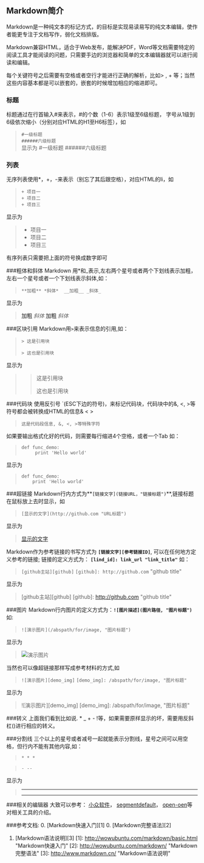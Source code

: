 
## Markdown简介
Markdown是一种纯文本的标记方式，的目标是实现易读易写的纯文本编辑，使作者能更专注于文档写作，弱化文档排版。

Markdown兼容HTML，适合于Web发布，能解决PDF，Word等文档需要特定的阅读工具才能阅读的问题，只需要手边的浏览器和简单的文本编辑器就可以进行阅读和编辑。

每个关键符号之后需要有空格或者空行才能进行正确的解析，比如> , + 等；当然这些内容基本都是可以嵌套的，嵌套的时候增加相应的缩进即可。

### 标题
标题通过在行首输入#来表示，#的个数（1-6）表示1级至6级标题，
字号从1级到6级依次缩小（分别对应HTML的H1至H6标签），如
> `#一级标题`   
> `######六级标题`  
显示为
> #一级标题
> ######六级标题

### 列表
无序列表使用*，+，-来表示（别忘了其后跟空格），对应HTML的li，如
>`+ 项目一`  
>`+ 项目二`  
>`+ 项目三`  

显示为  
>+ 项目一
>+ 项目二
>+ 项目三

有序列表只需要把上面的符号换成数字即可

###粗体和斜体
Markdown 用*和_表示,左右两个星号或者两个下划线表示加粗，左右一个星号或者一个下划线表示斜体,如：
> `**加粗** *斜体*  __加粗__ _斜体_`

显示为

>**加粗** *斜体*  __加粗__ _斜体_

###区块引用
Markdown用`>`来表示信息的引用,如：
> `> 这是引用块`
> 
> `> 这也是引用块`

显示为

>> 这是引用块
>> 
>> 这也是引用块

###代码块
使用反引号 `(ESC下边的符号)，来标记代码块，代码块中的&, <, >等符号都会被转换成HTML的信息&amp; &lt; &gt;
> `这是代码段信息, &, <, >等特殊字符`

如果要输出格式化好的代码，则需要每行缩进4个空格，或者一个Tab
如：
>     def func_demo:
>          print 'Hello world'

显示为

>     def func_demo:
>         print 'Hello world'
		


###超链接
Markdown行内方式为**`[链接文字](链接URL，"链接标题")`**,链接标题在鼠标放上去时显示，如
> `[显示的文字](http://github.com "URL标题")`

显示为

>[显示的文字](http://github.com "URL标题")

Markdown作为参考链接的书写方式为 **`[链接文字][参考链接ID]`**, 可以在任何地方定义参考的链接;
链接的定义方式为： **`[lind_id]: link_url "link_title"`**
如：
> `[github主站][github]`
> `[github]: http://github.com` "github title"

显示为

> [github主站][github]
> [github]: http://github.com "github title"


###图片
Markdown行内图片的定义方式为：**`![图片描述](图片路径, "图片标题")`**
如:
> `![演示图片](/abspath/for/image, "图片标题")`

显示为

> ![演示图片](/abspath/for/image, "图片标题")

当然也可以像超链接那样写成参考材料的方式,如

> `![演示图片][demo_img]`
> `[demo_img]: /abspath/for/image, "图片标题"`

显示为

> ![演示图片][demo_img]
> [demo_img]: /abspath/for/image, "图片标题"


###转义
上面我们看到比如说. * _ + - !等，如果需要原样显示的坏，需要用反斜杠(\)进行相应的转义。

###分割线
三个以上的星号或者减号一起就能表示分割线，星号之间可以用空格，但行内不能有其他内容,如：
> `* * *`

> `- --`

显示为

> ** * 
> - --
###相关的编辑器
大致可以参考：
[小众软件](http://www.appinn.com/markdown-tools/)，
[segmentdefault](http://segmentfault.com/a/1190000000506986)，
[open-oen](http://www.open-open.com/news/view/1be6464)等对相关工具的介绍。


###参考文档:
0. [Markdown快速入门][1]
0. [Markdown完整语法][2]
1. [Markdown语法说明][3]
[1]: http://wowubuntu.com/markdown/basic.html  "Markdown快速入门" 
[2]: http://wowubuntu.com/markdown/  "Markdown完整语法" 
[3]: http://www.markdown.cn/ "Markdown语法说明"

